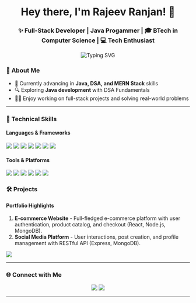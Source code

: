 <h1 align="center">Hey there, I'm Rajeev Ranjan! 👋</h1>
<h3 align="center">✨ Full-Stack Developer | Java Progammer | 🎓 BTech in Computer Science | 💻 Tech Enthusiast</h3>

<p align="center">
  <img src="https://readme-typing-svg.demolab.com?font=Fira+Code&size=21&pause=1000&color=32CD32&width=435&lines=Building+great+web+experiences+with+MERN+stack;Coding+my+way+through+Java+and+DSA;Lifelong+learner+and+tech+enthusiast" alt="Typing SVG" />
</p>

### 🚀 **About Me**
- 🌱 Currently advancing in **Java, DSA, and MERN Stack** skills
- 🔍 Exploring **Java development** with DSA Fundamentals
- 👨‍💻 Enjoy working on full-stack projects and solving real-world problems

---

### 💼 **Technical Skills**
#### **Languages & Frameworks**
<p>
  <img src="https://img.shields.io/badge/-JavaScript-F7DF1E?logo=javascript&logoColor=black&style=for-the-badge" />
  <img src="https://img.shields.io/badge/-React-61DAFB?logo=react&logoColor=black&style=for-the-badge" />
  <img src="https://img.shields.io/badge/-Node.js-339933?logo=node.js&logoColor=white&style=for-the-badge" />
  <img src="https://img.shields.io/badge/-MongoDB-47A248?logo=mongodb&logoColor=white&style=for-the-badge" />
  <img src="https://img.shields.io/badge/-Express.js-000000?logo=express&logoColor=white&style=for-the-badge" />
  <img src="https://img.shields.io/badge/-HTML5-E34F26?logo=html5&logoColor=white&style=for-the-badge" />
  <img src="https://img.shields.io/badge/-CSS3-1572B6?logo=css3&logoColor=white&style=for-the-badge" />
</p>

#### **Tools & Platforms**
<p>
  <img src="https://img.shields.io/badge/-Git-F05032?logo=git&logoColor=white&style=for-the-badge" />
  <img src="https://img.shields.io/badge/-GitHub-181717?logo=github&logoColor=white&style=for-the-badge" />
  <img src="https://img.shields.io/badge/-Postman-FF6C37?logo=postman&logoColor=white&style=for-the-badge" />
  <img src="https://img.shields.io/badge/-Docker-2496ED?logo=docker&logoColor=white&style=for-the-badge" />
  <img src="https://img.shields.io/badge/-VS%20Code-007ACC?logo=visual-studio-code&logoColor=white&style=for-the-badge" />
  <img src="https://img.shields.io/badge/-Firebase-FFCA28?logo=firebase&logoColor=black&style=for-the-badge" />
</p>

 
### 🛠 **Projects**
#### **Portfolio Highlights**
1. **E-commerce Website** - Full-fledged e-commerce platform with user authentication, product catalog, and checkout (React, Node.js, MongoDB).
2. **Social Media Platform** - User interactions, post creation, and profile management with RESTful API (Express, MongoDB).

  </div>
<p>
  <img src="https://img.shields.io/badge/Java-80%25-brightgreen?style=for-the-badge" />
</p>

---

### 🌐 **Connect with Me**
<p align="center">
  <a href="https://www.linkedin.com/in/rajeev-ranjan-297417275/" target="_blank"><img src="https://img.shields.io/badge/-LinkedIn-0077B5?logo=linkedin&logoColor=white&style=for-the-badge" /></a>
  <a href="mailto:rajeev663257912702@gmail.com"><img src="https://img.shields.io/badge/-Email-D14836?logo=gmail&logoColor=white&style=for-the-badge" /></a>
  
</p>

---

